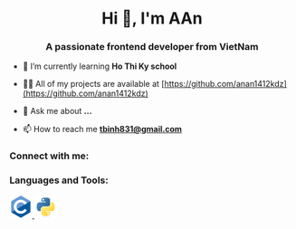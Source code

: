 <h1 align="center">Hi 👋, I'm AAn</h1>
<h3 align="center">A passionate frontend developer from VietNam</h3>

- 🌱 I’m currently learning **Ho Thi Ky school**

- 👨‍💻 All of my projects are available at [https://github.com/anan1412kdz](https://github.com/anan1412kdz)

- 💬 Ask me about **...**

- 📫 How to reach me **tbinh831@gmail.com**

<h3 align="left">Connect with me:</h3>
<p align="left">
</p>

<h3 align="left">Languages and Tools:</h3>
<p align="left"> <a href="https://www.cprogramming.com/" target="_blank" rel="noreferrer"> <img src="https://raw.githubusercontent.com/devicons/devicon/master/icons/c/c-original.svg" alt="c" width="40" height="40"/> </a> <a href="https://www.python.org" target="_blank" rel="noreferrer"> <img src="https://raw.githubusercontent.com/devicons/devicon/master/icons/python/python-original.svg" alt="python" width="40" height="40"/> </a> </p>
